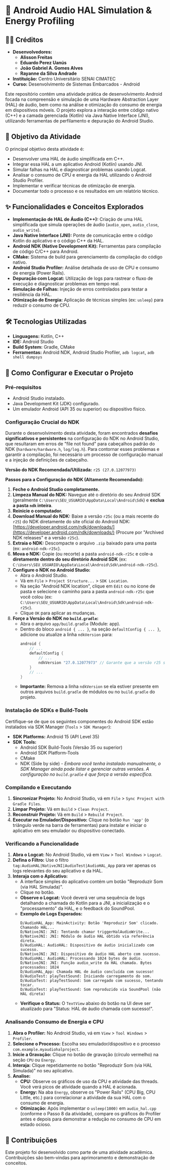 # 🚀 Android Audio HAL Simulation & Energy Profiling

## 🧑‍💻 Créditos

*   **Desenvolvedores:**
    *   **Alisson Freitas**
    *   **Eduardo Perez Uanús**
    *   **João Gabriel A. Gomes Alves**
    *   **Rayanne da Silva Andrade**
*   **Instituição:** Centro Universitário SENAI CIMATEC
*   **Curso:** Desenvolvimento de Sistemas Embarcados - Android

Este repositório contém uma atividade prática de desenvolvimento Android focada na compreensão e simulação de uma Hardware Abstraction Layer (HAL) de áudio, bem como na análise e otimização do consumo de energia em dispositivos móveis. O projeto explora a interação entre código nativo (C++) e a camada gerenciada (Kotlin) via Java Native Interface (JNI), utilizando ferramentas de perfilamento e depuração do Android Studio.

## 🎯 Objetivo da Atividade

O principal objetivo desta atividade é:
*   Desenvolver uma HAL de áudio simplificada em C++.
*   Integrar essa HAL a um aplicativo Android (Kotlin) usando JNI.
*   Simular falhas na HAL e diagnosticar problemas usando Logcat.
*   Analisar o consumo de CPU e energia da HAL utilizando o Android Studio Profiler.
*   Implementar e verificar técnicas de otimização de energia.
*   Documentar todo o processo e os resultados em um relatório técnico.

## ✨ Funcionalidades e Conceitos Explorados

*   **Implementação de HAL de Áudio (C++):** Criação de uma HAL simplificada que simula operações de áudio (`audio_open`, `audio_close`, `audio_write`).
*   **Java Native Interface (JNI):** Ponte de comunicação entre o código Kotlin do aplicativo e o código C++ da HAL.
*   **Android NDK (Native Development Kit):** Ferramentas para compilação de código C/C++ para Android.
*   **CMake:** Sistema de build para gerenciamento da compilação do código nativo.
*   **Android Studio Profiler:** Análise detalhada de uso de CPU e consumo de energia (Power Rails).
*   **Depuração com Logcat:** Utilização de logs para rastrear o fluxo de execução e diagnosticar problemas em tempo real.
*   **Simulação de Falhas:** Injeção de erros controlados para testar a resiliência da HAL.
*   **Otimização de Energia:** Aplicação de técnicas simples (ex: `usleep`) para reduzir o consumo de CPU.

## 🛠️ Tecnologias Utilizadas

*   **Linguagens:** Kotlin, C++
*   **IDE:** Android Studio
*   **Build System:** Gradle, CMake
*   **Ferramentas:** Android NDK, Android Studio Profiler, `adb logcat`, `adb shell dumpsys`

## 🚀 Como Configurar e Executar o Projeto

### Pré-requisitos

*   Android Studio instalado.
*   Java Development Kit (JDK) configurado.
*   Um emulador Android (API 35 ou superior) ou dispositivo físico.

### Configuração Crucial do NDK

Durante o desenvolvimento desta atividade, foram encontrados **desafios significativos e persistentes** na configuração do NDK no Android Studio, que resultaram em erros de "file not found" para cabeçalhos padrão do NDK (`hardware/hardware.h`, `log/log.h`). Para contornar esses problemas e garantir a compilação, foi necessário um processo de configuração manual e a injeção de definições de cabeçalho.

**Versão do NDK Recomendada/Utilizada:** `r25 (27.0.12077973)`

**Passos para a Configuração do NDK (Altamente Recomendado):**

1.  **Feche o Android Studio completamente.**
2.  **Limpeza Manual do NDK:** Navegue até o diretório do seu Android SDK (geralmente `C:\Users\SEU_USUARIO\AppData\Local\Android\Sdk`) e **exclua a pasta `ndk` inteira**.
3.  **Reinicie o computador.**
4.  **Download Manual do NDK:** Baixe a versão `r25c` (ou a mais recente do `r25`) do NDK diretamente do site oficial do Android NDK: [https://developer.android.com/ndk/downloads/](https://developer.android.com/ndk/downloads/) (Procure por "Archived NDK releases" e a versão `r25c`).
5.  **Extraia o NDK:** Descompacte o arquivo `.zip` baixado para uma pasta (ex: `android-ndk-r25c`).
6.  **Mova o NDK:** Copie (ou recorte) a pasta `android-ndk-r25c` e cole-a **diretamente dentro do seu diretório Android SDK** (ex: `C:\Users\SEU_USUARIO\AppData\Local\Android\Sdk\android-ndk-r25c`).
7.  **Configure o NDK no Android Studio:**
    *   Abra o Android Studio.
    *   Vá em `File` > `Project Structure...` > `SDK Location`.
    *   Na seção "Android NDK location", clique em `Edit` ou no ícone de pasta e selecione o caminho para a pasta `android-ndk-r25c` que você colou (ex: `C:\Users\SEU_USUARIO\AppData\Local\Android\Sdk\android-ndk-r25c`).
    *   Clique `OK` para aplicar as mudanças.
8.  **Forçe a Versão do NDK no `build.gradle`:**
    *   Abra o arquivo `app/build.gradle` (Module: app).
    *   Dentro do bloco `android { ... }`, na seção `defaultConfig { ... }`, adicione ou atualize a linha `ndkVersion` para:
        ```gradle
        android {
            // ...
            defaultConfig {
                // ...
                ndkVersion "27.0.12077973" // Garante que a versão r25 seja usada
            }
            // ...
        }
        ```
    *   **Importante:** Remova a linha `ndkVersion` se ela estiver presente em outros arquivos `build.gradle` de módulos ou no `build.gradle` do projeto.

### Instalação de SDKs e Build-Tools

Certifique-se de que os seguintes componentes do Android SDK estão instalados via SDK Manager (`Tools` > `SDK Manager`):
*   **SDK Platforms:** Android 15 (API Level 35)
*   **SDK Tools:**
    *   Android SDK Build-Tools (Versão 35 ou superior)
    *   Android SDK Platform-Tools
    *   CMake
    *   NDK (Side by side) - *Embora você tenha instalado manualmente, o SDK Manager ainda pode listar e gerenciar outras versões. A configuração no `build.gradle` é que força a versão específica.*

### Compilando e Executando

1.  **Sincronizar Projeto:** No Android Studio, vá em `File` > `Sync Project with Gradle Files`.
2.  **Limpar Projeto:** Vá em `Build` > `Clean Project`.
3.  **Reconstruir Projeto:** Vá em `Build` > `Rebuild Project`.
4.  **Executar no Emulador/Dispositivo:** Clique no botão `Run 'app'` (o triângulo verde na barra de ferramentas) para instalar e iniciar o aplicativo em seu emulador ou dispositivo conectado.

### Verificando a Funcionalidade

1.  **Abra o Logcat:** No Android Studio, vá em `View` > `Tool Windows` > `Logcat`.
2.  **Defina o Filtro:** Use o filtro `tag:AudioHAL|NativeJNI|AudioTest|AudioHAL_App` para ver apenas os logs relevantes do seu aplicativo e da HAL.
3.  **Interaja com o Aplicativo:**
    *   A interface simples do aplicativo contém um botão "Reproduzir Som (via HAL Simulada)".
    *   Clique no botão.
    *   **Observe o Logcat:** Você deverá ver uma sequência de logs detalhando a chamada do Kotlin para a JNI, a inicialização e o "processamento" da HAL, e o feedback do SoundPool.
    *   **Exemplo de Logs Esperados:**
        ```
        D/AudioHAL_App: MainActivity: Botão 'Reproduzir Som' clicado. Chamando HAL...
        D/NativeJNI: JNI: Tentando chamar triggerHalAudioWrite...
        D/NativeJNI: JNI: Módulo de áudio HAL obtido via referência direta.
        D/AudioHAL: AudioHAL: Dispositivo de áudio inicializado com sucesso.
        D/NativeJNI: JNI: Dispositivo de áudio HAL aberto com sucesso.
        D/AudioHAL: AudioHAL: Processando 1024 bytes de áudio.
        D/NativeJNI: JNI: Função audio_write da HAL chamada. Bytes processados: 1024
        D/AudioHAL_App: Chamada HAL de áudio concluída com sucesso!
        D/AudioTest: playTestSound: Iniciando carregamento do som.
        D/AudioTest: playTestSound: Som carregado com sucesso, tentando tocar.
        D/AudioTest: playTestSound: Som reproduzido via SoundPool (não HAL direta)
        ```
    *   **Verifique o Status:** O `TextView` abaixo do botão na UI deve ser atualizado para "Status: HAL de áudio chamada com sucesso!".

### Analisando Consumo de Energia e CPU

1.  **Abra o Profiler:** No Android Studio, vá em `View` > `Tool Windows` > `Profiler`.
2.  **Selecione o Processo:** Escolha seu emulador/dispositivo e o processo `com.example.myaudiohalproject`.
3.  **Inicie a Gravação:** Clique no botão de gravação (círculo vermelho) na seção `CPU` ou `Energy`.
4.  **Interaja:** Clique repetidamente no botão "Reproduzir Som (via HAL Simulada)" no seu aplicativo.
5.  **Analise:**
    *   **CPU:** Observe os gráficos de uso da CPU e atividade das threads. Você verá picos de atividade quando a HAL é acionada.
    *   **Energy:** Na aba `Energy`, observe os "Power Rails" (CPU Big, CPU Little, etc.) para correlacionar a atividade da sua HAL com o consumo de energia.
    *   **Otimização:** Após implementar o `usleep(1000)` em `audio_hal.cpp` (conforme o Passo 8 da atividade), compare os gráficos do Profiler antes e depois para demonstrar a redução no consumo de CPU em estado ocioso.


## 🤝 Contribuições

Este projeto foi desenvolvido como parte de uma atividade acadêmica. Contribuições são bem-vindas para aprimoramento e demonstração de conceitos.

